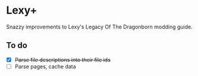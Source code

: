 # Lexy+

Snazzy improvements to Lexy's Legacy Of The Dragonborn modding guide.

## To do

- [x] ~~Parse file descriptions into their file ids~~
- [ ] Parse pages, cache data
